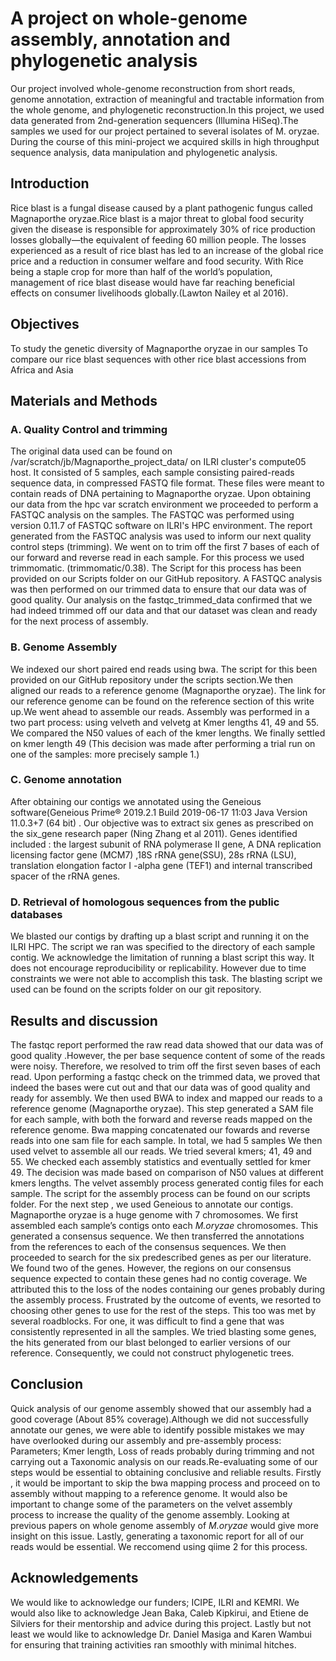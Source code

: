 # A project on whole-genome assembly, annotation and phylogenetic analysis

Our project involved whole-genome reconstruction from short reads, genome annotation, extraction of meaningful and tractable 
information from the whole genome, and phylogenetic reconstruction.In this project, we used data generated from 2nd-generation 
sequencers (Illumina HiSeq).The samples we used for our project pertained to several isolates of M. oryzae. During the course of 
this mini-project we acquired skills in high throughput sequence analysis, data manipulation and phylogenetic analysis.

## Introduction

Rice blast is a fungal disease caused by a plant pathogenic fungus called Magnaporthe oryzae.Rice blast is a major threat to  global food security given the disease is responsible for approximately 30% of rice production losses globally—the equivalent of feeding 60 million people. The losses experienced as a result of rice blast has led to an increase of the global rice price and a reduction in consumer welfare and food security. With Rice being a staple crop for more than half of  the world’s population, management of rice blast disease would have far reaching  beneficial effects on consumer livelihoods globally.(Lawton Nailey et al 2016).

## Objectives
To study the genetic diversity of Magnaporthe oryzae in our samples
To compare our rice blast sequences with other rice blast accessions from Africa and Asia

## Materials and Methods
###  A. Quality Control and trimming
The original data used can be found on  /var/scratch/jb/Magnaporthe_project_data/ on ILRI cluster's compute05 host. It consisted of 5 samples, each sample consisting paired-reads sequence data, in compressed FASTQ file format. These files were meant to contain reads of DNA pertaining to Magnaporthe oryzae. Upon obtaining our data from the hpc var scratch environment we proceeded to perform a FASTQC analysis on the samples. The FASTQC was performed using version 0.11.7 of FASTQC software on ILRI's HPC environment. The report generated from the FASTQC analysis was used to inform our next quality control steps (trimming). We went on to trim off the first 7 bases of each of our forward and reverse read in each sample. For this process we used trimmomatic. (trimmomatic/0.38). The Script for this process has been provided on our Scripts folder on our GitHub repository.
A FASTQC analysis was then performed on our trimmed data to ensure that our data was of good quality. Our analysis on the fastqc_trimmed_data confirmed that we had indeed trimmed off our data and that our dataset was clean and ready for the next process of assembly.

###  B. Genome Assembly
We indexed our  short paired end reads using bwa. The script for this been provided on our GitHub repository under the scripts section.We then aligned our reads to a reference genome (Magnaporthe oryzae). The link for our reference genome can be found on the reference section of this write up.We went ahead to assemble our reads. Assembly was performed in a two part process: using velveth and velvetg at Kmer lengths 41, 49 and 55. We compared the N50 values of each of the kmer lengths. We finally settled on kmer length 49  (This decision was made after performing a trial run on one of the samples: more precisely sample 1.)

###  C. Genome annotation
After obtaining our contigs we annotated using the Geneious software(Geneious Prime® 2019.2.1 Build 2019-06-17 11:03 Java Version 11.0.3+7 (64 bit) . Our objective was to extract six genes as prescribed on the six_gene research paper (Ning Zhang et al 2011). Genes identified included : the largest subunit of RNA polymerase II gene, A DNA replication licensing factor gene (MCM7) ,18S rRNA gene(SSU), 28s rRNA (LSU), translation elongation factor I -alpha gene (TEF1) and internal transcribed spacer of the rRNA genes.

### D. Retrieval of homologous sequences from the public databases
We blasted our contigs by drafting up a blast script and running it on the ILRI HPC. The script we ran was specified to the directory of each sample contig. We acknowledge the limitation of running a blast script this way. It does not encourage reproducibility or replicability. However due to time constraints we were not able to accomplish this task. The blasting script we used can be found on the scripts folder on our git repository.

## Results and discussion

The fastqc report performed the raw read data showed that our data was of good quality .However, the per base sequence content of some of the reads were noisy. Therefore, we resolved to trim off the first seven bases of each read. Upon performing a fastqc check on the trimmed data, we proved that indeed the bases were cut out and that our data was of good quality and ready for assembly.
We then used BWA to index and mapped our reads to a reference genome (Magnaporthe oryzae). This step generated a SAM file for each sample, with both the forward and reverse reads mapped on the reference genome. Bwa mapping concatenated our fowards and reverse reads into one sam file for each sample. In total, we had 5 samples
We then used velvet to assemble all our reads. We tried several kmers; 41,  49 and 55. We checked each assembly statistics and eventually settled for kmer 49. The decision was made based on comparison of N50 values at different kmers lengths. The velvet assembly process generated contig files for each sample. The script for the assembly process can be found on our scripts folder.
For the next step , we used Geneious to annotate our contigs. Magnaporthe oryzae is a huge genome with 7 chromosomes.  We first assembled each sample’s contigs onto each *M.oryzae* chromosomes. This generated a consensus sequence. We then transferred the annotations from the references to each of the consensus sequences. We then proceeded to search for the six predescribed genes as per our literature. We found two of the genes. However, the regions on our consensus sequence expected to contain these genes had no contig coverage. We attributed this to the loss of the nodes containing our genes probably during the assembly process. Frustrated by the outcome of events, we resorted to choosing other genes to use for the rest of the steps. This too was met by several roadblocks. For one, it was difficult to find a gene that was consistently represented in all the samples.
We tried blasting some genes, the hits generated from our blast belonged to earlier versions of our reference. Consequently, we could not construct phylogenetic trees.

## Conclusion

Quick analysis of our genome assembly showed that our  assembly had a good coverage (About 85% coverage).Although we did not successfully annotate our genes, we were able to identify possible mistakes we may have overlooked during our assembly and pre-assembly process: Parameters; Kmer length, Loss of reads probably during trimming and not carrying out a Taxonomic analysis on our reads.Re-evaluating some of our steps would be essential to obtaining conclusive and reliable results. Firstly , it would be important to skip the bwa mapping process and proceed on to assembly without mapping to a reference genome. It would also be important to change some of the parameters on the velvet assembly process to increase the quality of the genome assembly. Looking at previous papers on whole genome assembly of *M.oryzae* would give more insight on this issue. Lastly, generating a taxonomic report for all of our reads would be essential. We reccomend using qiime 2 for this process.

## Acknowledgements

We would like to acknowledge our funders; ICIPE, ILRI and KEMRI. We would also like to acknowledge Jean Baka, Caleb Kipkirui, and Etiene de Silviers for their mentorship and advice during this project. Lastly but not least we would like to acknowledge Dr. Daniel Masiga and Karen Wambui for ensuring that training activities ran smoothly with minimal hitches.

